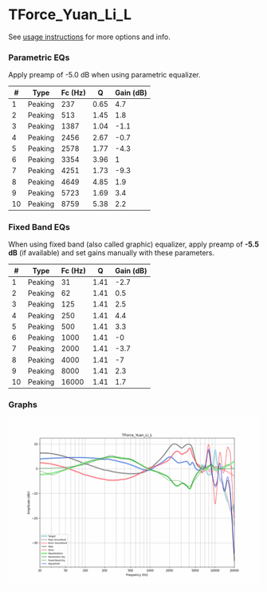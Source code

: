 # TForce_Yuan_Li_L
See [usage instructions](https://github.com/jaakkopasanen/AutoEq#usage) for more options and info.

### Parametric EQs
Apply preamp of -5.0 dB when using parametric equalizer.

|   # | Type    |   Fc (Hz) |    Q |   Gain (dB) |
|-----|---------|-----------|------|-------------|
|   1 | Peaking |       237 | 0.65 |         4.7 |
|   2 | Peaking |       513 | 1.45 |         1.8 |
|   3 | Peaking |      1387 | 1.04 |        -1.1 |
|   4 | Peaking |      2456 | 2.67 |        -0.7 |
|   5 | Peaking |      2578 | 1.77 |        -4.3 |
|   6 | Peaking |      3354 | 3.96 |         1   |
|   7 | Peaking |      4251 | 1.73 |        -9.3 |
|   8 | Peaking |      4649 | 4.85 |         1.9 |
|   9 | Peaking |      5723 | 1.69 |         3.4 |
|  10 | Peaking |      8759 | 5.38 |         2.2 |

### Fixed Band EQs
When using fixed band (also called graphic) equalizer, apply preamp of **-5.5 dB** (if available) and set gains manually with these parameters.

|   # | Type    |   Fc (Hz) |    Q |   Gain (dB) |
|-----|---------|-----------|------|-------------|
|   1 | Peaking |        31 | 1.41 |        -2.7 |
|   2 | Peaking |        62 | 1.41 |         0.5 |
|   3 | Peaking |       125 | 1.41 |         2.5 |
|   4 | Peaking |       250 | 1.41 |         4.4 |
|   5 | Peaking |       500 | 1.41 |         3.3 |
|   6 | Peaking |      1000 | 1.41 |        -0   |
|   7 | Peaking |      2000 | 1.41 |        -3.7 |
|   8 | Peaking |      4000 | 1.41 |        -7   |
|   9 | Peaking |      8000 | 1.41 |         2.3 |
|  10 | Peaking |     16000 | 1.41 |         1.7 |

### Graphs
![](./TForce_Yuan_Li_L.png)
